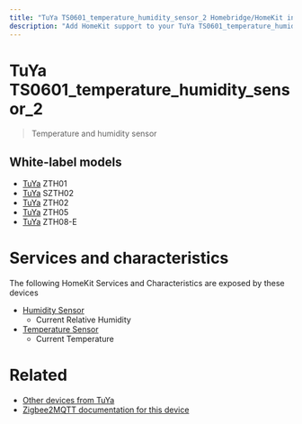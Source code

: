 ```yaml
---
title: "TuYa TS0601_temperature_humidity_sensor_2 Homebridge/HomeKit integration"
description: "Add HomeKit support to your TuYa TS0601_temperature_humidity_sensor_2, using Homebridge, Zigbee2MQTT and homebridge-z2m."
---
```

<!---
This file has been GENERATED using src/docgen/docgen.ts
DO NOT EDIT THIS FILE MANUALLY!
-->
# TuYa TS0601_temperature_humidity_sensor_2
> Temperature and humidity sensor


## White-label models
* [TuYa](../index.md#tuya) ZTH01
* [TuYa](../index.md#tuya) SZTH02
* [TuYa](../index.md#tuya) ZTH02
* [TuYa](../index.md#tuya) ZTH05
* [TuYa](../index.md#tuya) ZTH08-E

# Services and characteristics
The following HomeKit Services and Characteristics are exposed by
these devices

* [Humidity Sensor](../../sensors.md)
  * Current Relative Humidity
* [Temperature Sensor](../../sensors.md)
  * Current Temperature


# Related
* [Other devices from TuYa](../index.md#tuya)
* [Zigbee2MQTT documentation for this device](https://www.zigbee2mqtt.io/devices/TS0601_temperature_humidity_sensor_2.html)